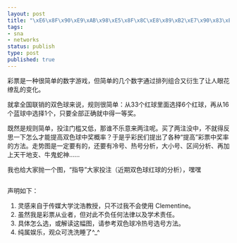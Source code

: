 ```yaml
--- 
layout: post
title: "\xE6\x8F\x90\xE9\xAB\x98\xE5\x8F\x8C\xE8\x89\xB2\xE7\x90\x83\xE4\xB8\xAD\xE5\xA5\x96\xE6\xA6\x82\xE7\x8E\x87"
tags: 
- sna
- networks
status: publish
type: post
published: true
---
```

彩票是一种很简单的数字游戏，但简单的几个数字通过排列组合又衍生了让人眼花缭乱的变化。

就拿全国联销的双色球来说，规则很简单：从33个红球里面选择6个红球，再从16个蓝球中选择1个，只要全部正确就中得一等奖。

既然是规则简单，投注门槛又低，那谁不乐意来两注呢。买了两注没中，不就得反思一下怎么才能提高双色球中奖概率？于是乎彩民们提出了各种“提高”彩票中奖率的方法。走势图是一定要有的，还要有冷号、热号分析，大小号、区间分析、再加上天干地支、牛鬼蛇神……

我也给大家抛一个图，“指导”大家投注（近期双色球红球的分析），嘿嘿
<p style="text-align: center;"><img class="aligncenter" src="http://bjt.cos.name/wp-content/uploads/ssq_s.png" alt="" /></p>
声明如下：
<ol>
	<li>灵感来自于传媒大学沈浩教授，只不过我不会使用 Clementine。</li>
	<li>虽然我是彩票从业者，但对此不负任何法律以及学术责任。</li>
	<li>具体怎么选，或解读这幅图，请参考双色球冷热号选号方法。</li>
	<li>纯属娱乐，观众可洗洗睡了^_^</li>
</ol>
